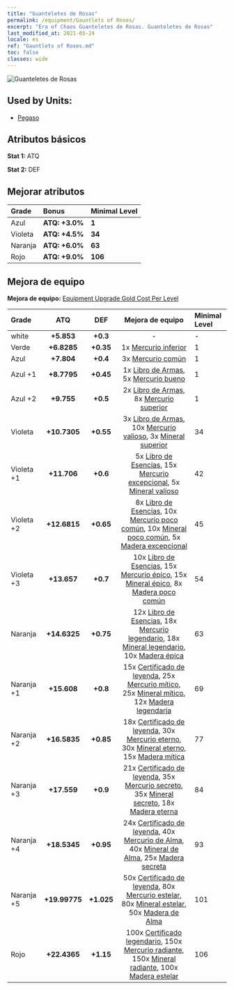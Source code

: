 ```yaml
---
title: "Guanteletes de Rosas"
permalink: /equipment/Gauntlets of Roses/
excerpt: "Era of Chaos Guanteletes de Rosas. Guanteletes de Rosas"
last_modified_at: 2021-03-24
locale: es
ref: "Gauntlets of Roses.md"
toc: false
classes: wide
---
```


  ![Guanteletes de Rosas](/images/e/e_2043.png)

## Used by Units:

* [Pegaso](/es/units/Pegasus/) 


## Atributos básicos
 **Stat 1:** ATQ

 **Stat 2:** DEF

## Mejorar atributos

  |     Grade    |   Bonus | Minimal Level | 
  |:-------------|:--------|:--------------| 
  | Azul | **ATQ: +3.0%** | **1** | 
  | Violeta | **ATQ: +4.5%** | **34** | 
  | Naranja | **ATQ: +6.0%** | **63** | 
  | Rojo | **ATQ: +9.0%** | **106** | 


## Mejora de equipo
 **Mejora de equipo:** [Equipment Upgrade Gold Cost Per Level](/equipment/EquipmentUpgradeCostPerLevel/) 

  |          Grade      | ATQ | DEF | Mejora de equipo | Minimal Level |
  |:--------------------|:---------:|:---------:|:----------------:|:--------------|
  | white | **+5.853** | **+0.3** | - | - |
  | Verde | **+6.8285** | **+0.35** | 1x [Mercurio inferior](/es/Items/mat_2/) | 1 |
  | Azul | **+7.804** | **+0.4** | 3x [Mercurio común](/es/Items/mat_8/) | 1 |
  | Azul +1 | **+8.7795** | **+0.45** | 1x [Libro de Armas](/es/Items/mat_18/), 5x [Mercurio bueno](/es/Items/mat_14/) | 1 |
  | Azul +2 | **+9.755** | **+0.5** | 2x [Libro de Armas](/es/Items/mat_25/), 8x [Mercurio superior](/es/Items/mat_21/) | 1 |
  | Violeta | **+10.7305** | **+0.55** | 3x [Libro de Armas](/es/Items/mat_32/), 10x [Mercurio valioso](/es/Items/mat_28/), 3x [Mineral superior](/es/Items/mat_19/) | 34 |
  | Violeta +1 | **+11.706** | **+0.6** | 5x [Libro de Esencias](/es/Items/mat_39/), 15x [Mercurio excepcional](/es/Items/mat_35/), 5x [Mineral valioso](/es/Items/mat_26/) | 42 |
  | Violeta +2 | **+12.6815** | **+0.65** | 8x [Libro de Esencias](/es/Items/mat_46/), 10x [Mercurio poco común](/es/Items/mat_42/), 10x [Mineral poco común](/es/Items/mat_40/), 5x [Madera excepcional](/es/Items/mat_34/) | 45 |
  | Violeta +3 | **+13.657** | **+0.7** | 10x [Libro de Esencias](/es/Items/mat_53/), 15x [Mercurio épico](/es/Items/mat_49/), 15x [Mineral épico](/es/Items/mat_47/), 8x [Madera poco común](/es/Items/mat_41/) | 54 |
  | Naranja | **+14.6325** | **+0.75** | 12x [Libro de Esencias](/es/Items/mat_60/), 18x [Mercurio legendario](/es/Items/mat_56/), 18x [Mineral legendario](/es/Items/mat_54/), 10x [Madera épica](/es/Items/mat_48/) | 63 |
  | Naranja +1 | **+15.608** | **+0.8** | 15x [Certificado de leyenda](/es/Items/mat_67/), 25x [Mercurio mítico](/es/Items/mat_63/), 25x [Mineral mítico](/es/Items/mat_61/), 12x [Madera legendaria](/es/Items/mat_55/) | 69 |
  | Naranja +2 | **+16.5835** | **+0.85** | 18x [Certificado de leyenda](/es/Items/mat_74/), 30x [Mercurio eterno](/es/Items/mat_70/), 30x [Mineral eterno](/es/Items/mat_68/), 15x [Madera mítica](/es/Items/mat_62/) | 77 |
  | Naranja +3 | **+17.559** | **+0.9** | 21x [Certificado de leyenda](/es/Items/mat_81/), 35x [Mercurio secreto](/es/Items/mat_77/), 35x [Mineral secreto](/es/Items/mat_75/), 18x [Madera eterna](/es/Items/mat_69/) | 84 |
  | Naranja +4 | **+18.5345** | **+0.95** | 24x [Certificado de leyenda](/es/Items/mat_88/), 40x [Mercurio de Alma](/es/Items/mat_84/), 40x [Mineral de Alma](/es/Items/mat_82/), 25x [Madera secreta](/es/Items/mat_76/) | 93 |
  | Naranja +5 | **+19.99775** | **+1.025** | 50x [Certificado de leyenda](/es/Items/mat_95/), 80x [Mercurio estelar](/es/Items/mat_91/), 80x [Mineral estelar](/es/Items/mat_89/), 50x [Madera de Alma](/es/Items/mat_83/) | 101 |
  | Rojo | **+22.4365** | **+1.15** | 100x [Certificado legendario](/es/Items/mat_102/), 150x [Mercurio radiante](/es/Items/mat_98/), 150x [Mineral radiante](/es/Items/mat_96/), 100x [Madera estelar](/es/Items/mat_90/) | 106 |

